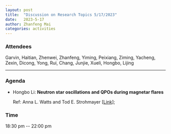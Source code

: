 ```yaml
---
layout: post
title:  "Discussion on Research Topics 5/17/2023"
date:   2023-5-17
author: Zhanfeng Mai
categories: activities
---
```



### Attendees

Garvin, Haitian, Zhenwei, Zhanfeng, Yiming, Peixiang, Ziming, Yacheng, Zexin, Dicong, Yong, Rui, Chang, Junjie, Xueli, Hongbo, Lijing

---

### Agenda


- Hongbo Li: **Neutron star oscillations and QPOs during magnetar flares**

  Ref: Anna L. Watts  and Tod E. Strohmayer [[Link](https://www.sciencedirect.com/science/article/pii/S0273117706007800?via%3Dihub)]; 
      
     
       
  
       
  
       

          
### Time

18:30 pm -- 22:00 pm
